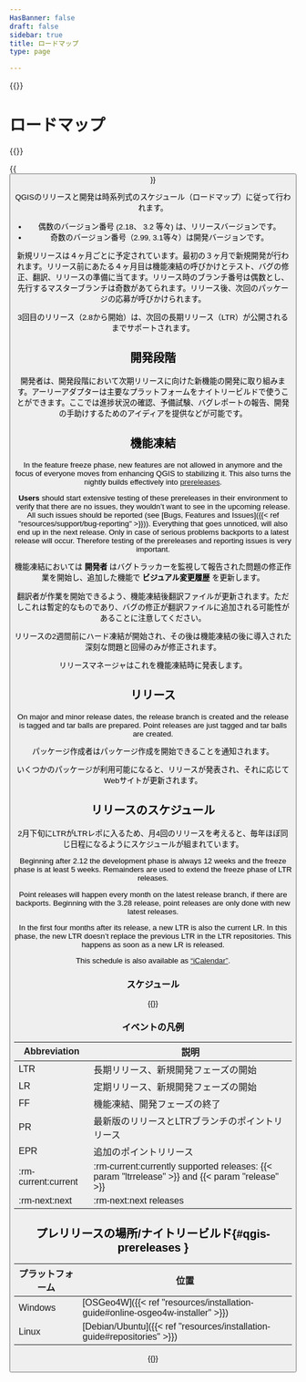 ```yaml
---
HasBanner: false
draft: false
sidebar: true
title: ロードマップ
type: page

---
```

{{<content-start >}}
# ロードマップ
{{<roadmap >}}

{{<button class="is-primary1 is-rounded" link="https://qgis.org/schedule.ics" text="Subscribe to the roadmap iCalendar" >}}

QGISのリリースと開発は時系列式のスケジュール（ロードマップ）に従って行われます。
- 偶数のバージョン番号 (2.18、 3.2 等々) は、リリースバージョンです。
- 奇数のバージョン番号（2.99, 3.1等々）は開発バージョンです。

新規リリースは４ヶ月ごとに予定されています。最初の３ヶ月で新規開発が行われます。リリース前にあたる４ヶ月目は機能凍結の呼びかけとテスト、バグの修正、翻訳、リリースの準備に当てます。リリース時のブランチ番号は偶数とし、先行するマスターブランチは奇数があてられます。リリース後、次回のパッケージの応募が呼びかけられます。

3回目のリリース（2.8から開始）は、次回の長期リリース（LTR）が公開されるまでサポートされます。
## 開発段階
開発者は、開発段階において次期リリースに向けた新機能の開発に取り組みます。アーリーアダプターは主要なプラットフォームをナイトリービルドで使うことができます。ここでは進捗状況の確認、予備試験、バグレポートの報告、開発の手助けするためのアイディアを提供などが可能です。
## 機能凍結
In the feature freeze phase, new features are not allowed in anymore and the focus of everyone moves from enhancing QGIS to stabilizing it. This also turns the nightly builds effectively into [prereleases](#qgis-prereleases).

**Users** should start extensive testing of these prereleases in their environment to verify that there are no issues, they wouldn’t want to see in the upcoming release. All such issues should be reported (see [Bugs, Features and Issues]({{< ref "resources/support/bug-reporting" >}})). Everything that goes unnoticed, will also end up in the next release. Only in case of serious problems backports to a latest release will occur. Therefore testing of the prereleases and reporting issues is very important.

機能凍結においては **開発者** はバグトラッカーを監視して報告された問題の修正作業を開始し、追加した機能で **ビジュアル変更履歴** を更新します。

翻訳者が作業を開始できるよう、機能凍結後翻訳ファイルが更新されます。ただしこれは暫定的なものであり、バグの修正が翻訳ファイルに追加される可能性があることに注意してください。

リリースの2週間前にハード凍結が開始され、その後は機能凍結の後に導入された深刻な問題と回帰のみが修正されます。

リリースマネージャはこれを機能凍結時に発表します。
## リリース
On major and minor release dates, the release branch is created and the release is tagged and tar balls are prepared. Point releases are just tagged and tar balls are created.

パッケージ作成者はパッケージ作成を開始できることを通知されます。

いくつかのパッケージが利用可能になると、リリースが発表され、それに応じてWebサイトが更新されます。
## リリースのスケジュール
2月下旬にLTRがLTRレポに入るため、月4回のリリースを考えると、毎年ほぼ同じ日程になるようにスケジュールが組まれています。

Beginning after 2.12 the development phase is always 12 weeks and the freeze phase is at least 5 weeks. Remainders are used to extend the freeze phase of LTR releases.

Point releases will happen every month on the latest release branch, if there are backports. Beginning with the 3.28 release, point releases are only done with new latest releases.

In the first four months after its release, a new LTR is also the current LR. In this phase, the new LTR doesn’t replace the previous LTR in the LTR repositories. This happens as soon as a new LR is released.

This schedule is also available as [“iCalendar”](https://qgis.org/schedule.ics).
### スケジュール
{{<csv-table file="csv/schedule.csv" >}}
### イベントの凡例
| Abbreviation | 説明 |
| --- | --- |
| LTR | 長期リリース、新規開発フェーズの開始 |
| LR | 定期リリース、新規開発フェーズの開始 |
| FF | 機能凍結、開発フェーズの終了 |
| PR | 最新版のリリースとLTRブランチのポイントリリース |
| EPR | 追加のポイントリリース |
| :rm-current:current | :rm-current:currently supported releases: {{< param "ltrrelease" >}} and {{< param "release" >}} |
| :rm-next:next | :rm-next:next releases |

## プレリリースの場所/ナイトリービルド{#qgis-prereleases }
| プラットフォーム | 位置 |
| --- | --- |
| Windows | [OSGeo4W]({{< ref "resources/installation-guide#online-osgeo4w-installer" >}}) |
| Linux | [Debian/Ubuntu]({{< ref "resources/installation-guide#repositories" >}}) |

{{<content-end >}}
